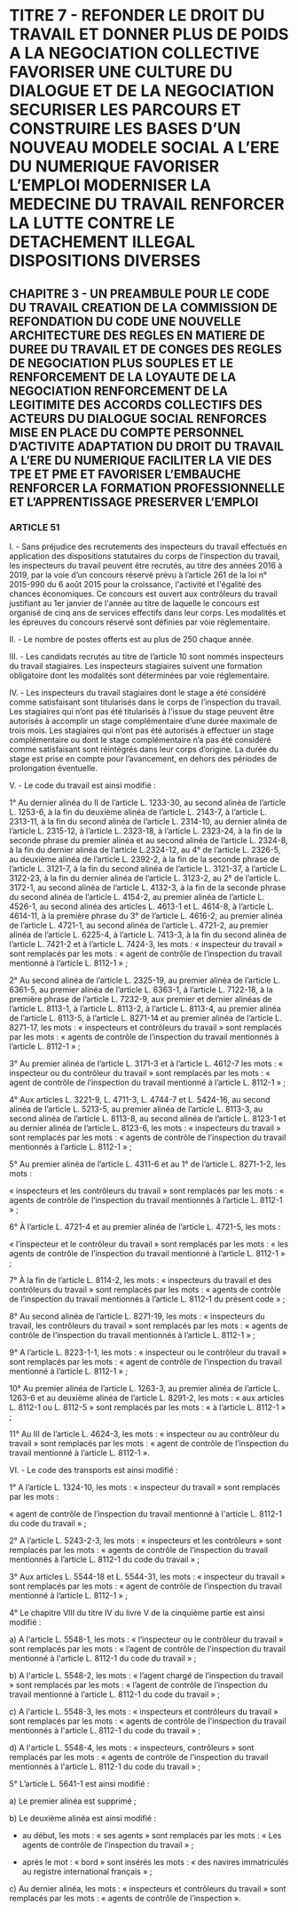 # TITRE 7 - REFONDER LE DROIT DU TRAVAIL ET DONNER PLUS DE POIDS A LA NEGOCIATION COLLECTIVE FAVORISER UNE CULTURE DU DIALOGUE ET DE LA NEGOCIATION SECURISER LES PARCOURS ET CONSTRUIRE LES BASES D’UN NOUVEAU MODELE SOCIAL A L’ERE DU NUMERIQUE FAVORISER L’EMPLOI MODERNISER LA MEDECINE DU TRAVAIL RENFORCER LA LUTTE CONTRE LE DETACHEMENT ILLEGAL DISPOSITIONS DIVERSES 

## CHAPITRE 3 - UN PREAMBULE POUR LE CODE DU TRAVAIL CREATION DE LA COMMISSION DE REFONDATION DU CODE UNE NOUVELLE ARCHITECTURE DES REGLES EN MATIERE DE DUREE DU TRAVAIL ET DE CONGES  DES REGLES DE NEGOCIATION PLUS SOUPLES ET LE RENFORCEMENT DE LA LOYAUTE DE LA NEGOCIATION  RENFORCEMENT DE LA LEGITIMITE DES ACCORDS COLLECTIFS DES ACTEURS DU DIALOGUE SOCIAL RENFORCES MISE EN PLACE DU COMPTE PERSONNEL D’ACTIVITE ADAPTATION DU DROIT DU TRAVAIL A L’ERE DU NUMERIQUE FACILITER LA VIE DES TPE ET PME ET FAVORISER L’EMBAUCHE RENFORCER LA FORMATION PROFESSIONNELLE ET L’APPRENTISSAGE PRESERVER L’EMPLOI 

### ARTICLE 51


I. - Sans préjudice des recrutements des inspecteurs du travail effectués en application des
dispositions statutaires du corps de l’inspection du travail, les inspecteurs du travail peuvent être
recrutés, au titre des années 2016 à 2019, par la voie d’un concours réservé prévu à l’article 261
de la loi n° 2015-990 du 6 août 2015 pour la croissance, l'activité et l'égalité des chances
économiques.
Ce concours est ouvert aux contrôleurs du travail justifiant au 1er janvier de l'année au
titre de laquelle le concours est organisé de cinq ans de services effectifs dans leur corps.
Les modalités et les épreuves du concours réservé sont définies par voie réglementaire.

II. - Le nombre de postes offerts est au plus de 250 chaque année.

III. - Les candidats recrutés au titre de l’article 10 sont nommés inspecteurs du travail
stagiaires. Les inspecteurs stagiaires suivent une formation obligatoire dont les modalités sont
déterminées par voie réglementaire.

IV. - Les inspecteurs du travail stagiaires dont le stage a été considéré comme satisfaisant
sont titularisés dans le corps de l’inspection du travail.
Les stagiaires qui n’ont pas été titularisés à l’issue du stage peuvent être autorisés à
accomplir un stage complémentaire d’une durée maximale de trois mois.
Les stagiaires qui n’ont pas été autorisés à effectuer un stage complémentaire ou dont le
stage complémentaire n’a pas été considéré comme satisfaisant sont réintégrés dans leur corps
d’origine.
La durée du stage est prise en compte pour l’avancement, en dehors des périodes de
prolongation éventuelle.



V. - Le code du travail est ainsi modifié :

1° Au dernier alinéa du II de l’article L. 1233-30, au second alinéa de l’article L. 1253-6,
à la fin du deuxième alinéa de l’article L. 2143-7, à l’article L. 2313-11, à la fin du second alinéa
de l’article L. 2314-10, au dernier alinéa de l’article L. 2315-12, à l’article L. 2323-18, à
l’article L. 2323-24, à la fin de la seconde phrase du premier alinéa et au second alinéa de
l’article L. 2324-8, à la fin du dernier alinéa de l’article L.2324-12, au 4° de l’article L. 2326-5,
au deuxième alinéa de l’article L. 2392-2, à la fin de la seconde phrase de l’article L. 3121-7, à la
fin du second alinéa de l’article L. 3121-37, à l’article L. 3122-23, à la fin du dernier alinéa de
l’article L. 3123-2, au 2° de l’article L. 3172-1, au second alinéa de l’article L. 4132-3, à la fin de
la seconde phrase du second alinéa de l’article L. 4154-2, au premier alinéa de
l’article L. 4526-1, au second alinéa des articles L. 4613-1 et L. 4614-8, à l’article L. 4614-11, à
la première phrase du 3° de l’article L. 4616-2, au premier alinéa de l’article L. 4721-1, au
second alinéa de l’article L. 4721-2, au premier alinéa de l’article L. 6225-4, à
l’article L. 7413-3, à la fin du second alinéa de l’article L. 7421-2 et à l’article L. 7424-3, les
mots : « inspecteur du travail » sont remplacés par les mots : « agent de contrôle de l’inspection
du travail mentionné à l’article L. 8112-1 » ;

2° Au second alinéa de l’article L. 2325-19, au premier alinéa de l’article L. 6361-5, au
premier alinéa de l’article L. 6363-1, à l’article L. 7122-18, à la première phrase de
l’article L. 7232-9, aux premier et dernier alinéas de l’article L. 8113-1, à l’article L. 8113-2, à
l’article L. 8113-4, au premier alinéa de l’article L. 8113-5, à l’article L. 8271-14 et au premier
alinéa de l’article L. 8271-17, les mots : « inspecteurs et contrôleurs du travail » sont remplacés
par les mots : « agents de contrôle de l’inspection du travail mentionnés à l’article L. 8112-1 » ;

3° Au premier alinéa de l’article L. 3171-3 et à l’article L. 4612-7 les mots : « inspecteur
ou du contrôleur du travail » sont remplacés par les mots : « agent de contrôle de l’inspection du
travail mentionné à l’article L. 8112-1 » ;

4° Aux articles L. 3221-9, L. 4711-3, L. 4744-7 et L. 5424-16, au second alinéa de
l’article L. 5213-5, au premier alinéa de l’article L. 8113-3, au second alinéa de
l’article L. 8113-8, au second alinéa de l’article L. 8123-1 et au dernier alinéa de
l’article L. 8123-6, les mots : « inspecteurs du travail » sont remplacés par les mots : « agents de
contrôle de l’inspection du travail mentionnés à l’article L. 8112-1 » ;

5° Au premier alinéa de l’article L. 4311-6 et au 1° de l’article L. 8271-1-2, les mots :

« inspecteurs et les contrôleurs du travail » sont remplacés par les mots : « agents de contrôle de
l’inspection du travail mentionnés à l’article L. 8112-1 » ;

6° À l’article L. 4721-4 et au premier alinéa de l’article L. 4721-5, les mots :

« l’inspecteur et le contrôleur du travail » sont remplacés par les mots : « les agents de contrôle
de l’inspection du travail mentionné à l’article L. 8112-1 » ;

7° À la fin de l’article L. 8114-2, les mots : « inspecteurs du travail et des contrôleurs du
travail » sont remplacés par les mots : « agents de contrôle de l’inspection du travail mentionnés
à l’article L. 8112-1 du présent code » ;

8° Au second alinéa de l’article L. 8271-19, les mots : « inspecteurs du travail, les
contrôleurs du travail » sont remplacés par les mots : « agents de contrôle de l’inspection du
travail mentionnés à l’article L. 8112-1 » ;



9° A l’article L. 8223-1-1, les mots : « inspecteur ou le contrôleur du travail » sont
remplacés par les mots : « agent de contrôle de l’inspection du travail mentionné à
l’article L. 8112-1 » ;

10° Au premier alinéa de l’article L. 1263-3, au premier alinéa de l’article L. 1263-6 et au
deuxième alinéa de l’article L. 8291-2, les mots : « aux articles L. 8112-1 ou L. 8112-5 » sont
remplacés par les mots : « à l’article L. 8112-1 » ;

11° Au III de l’article L. 4624-3, les mots : « inspecteur ou au contrôleur du travail » sont
remplacés par les mots : « agent de contrôle de l’inspection du travail mentionné à
l’article L. 8112-1 ».

VI. - Le code des transports est ainsi modifié :

1° A l’article L. 1324-10, les mots : « inspecteur du travail » sont remplacés par les mots :

« agent de contrôle de l’inspection du travail mentionné à l'article L. 8112-1 du code du
travail » ;

2° A l’article L. 5243-2-3, les mots : « inspecteurs et les contrôleurs » sont remplacés par
les mots : « agents de contrôle de l’inspection du travail mentionnés à l’article L. 8112-1 du code
du travail » ;

3° Aux articles L. 5544-18 et L. 5544-31, les mots : « inspecteur du travail » sont
remplacés par les mots : « agent de contrôle de l’inspection du travail mentionné à
l’article L. 8112-1 » ;

4° Le chapitre VIII du titre IV du livre V de la cinquième partie est ainsi modifié :

a) A l'article L. 5548-1, les mots : « l’inspecteur ou le contrôleur du travail » sont
remplacés par les mots : « l’agent de contrôle de l'inspection du travail mentionné à
l'article L. 8112-1 du code du travail » ;

b) A l'article L. 5548-2, les mots : « l’agent chargé de l’inspection du travail » sont
remplacés par les mots : « l’agent de contrôle de l’inspection du travail mentionné à
l’article L. 8112-1 du code du travail » ;

c) A l'article L. 5548-3, les mots : « inspecteurs et contrôleurs du travail » sont remplacés
par les mots : « agents de contrôle de l'inspection du travail mentionnés à l'article L. 8112-1 du
code du travail » ;

d) A l'article L. 5548-4, les mots : « inspecteurs, contrôleurs » sont remplacés par les
mots : « agents de contrôle de l'inspection du travail mentionnés à l'article L. 8112-1 du code du
travail » ;

5° L’article L. 5641-1 est ainsi modifié :

a) Le premier alinéa est supprimé ;



b) Le deuxième alinéa est ainsi modifié :

- au début, les mots : « ses agents » sont remplacés par les mots : « Les agents de contrôle
de l’inspection du travail » ;

- après le mot : « bord » sont insérés les mots : « des navires immatriculés au registre
international français » ;

c) Au dernier alinéa, les mots : « inspecteurs et contrôleurs du travail » sont remplacés
par les mots : « agents de contrôle de l’inspection ».
